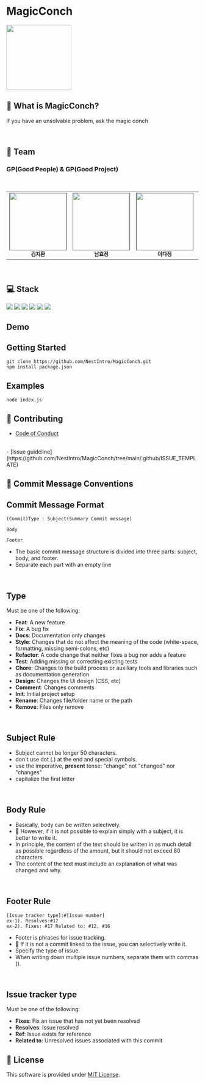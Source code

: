 # MagicConch

<img src="https://github.com/NestIntro/MagicConch/assets/91196025/316b32b3-de60-4003-8d76-c316cd711f69" width="170px" height="170px" align="center"/>

<br/>

## 🐚 What is MagicConch?

If you have an unsolvable problem, ask the magic conch

<br/>

## 🧙 Team

### GP(Good People) & GP(Good Project)

<br/>
<table>
  <tbody>
    <tr>
      <td align="center"><a href=""><img src="https://file3.instiz.net/data/cached_img/upload/2021/03/02/20/d9459e5a8b7552eb00b5a5f3bb9f517a.jpg" width="150px"  height="150px"; alt=""/><br /><sub><b>김지환 </b></sub></a><br /></td>
      <td align="center"><a href=""><img src="https://i.pinimg.com/736x/a3/fe/d2/a3fed2746329f5dfcc3847ac199bba48.jpg" width="150px" height="150px" alt=""/><br /><sub><b>남효정 </b></sub></a><br /></td>
      <td align="center"><a href=""><img src="https://cdn.indiepost.co.kr/uploads/images/2018/12/11/uDZ4Pt-700x525.png" width="150px" height="150px" alt=""/><br /><sub><b>이다정</b></sub></a><br /></td>
      <td align="center"><a href=""><img src="https://mblogthumb-phinf.pstatic.net/MjAxODA1MTRfMTA0/MDAxNTI2MjI0NTA0MDAy.8QZYsuFXxoLDLIt5WsV0NQG9h46BDkya-Dyi4mCxoi0g.yeG1Lzw30K6Dx-sEBjSOOKrnBmLk9Q60xXQk3IBeN0kg.PNG.wnxor520/20180513_233340.png?type=w800" width="150px" height="150px" alt=""/><br /><sub><b>최희원</b></sub></a><br /></td>
    </tr>
  </tbody>
</table>
<br/>

## 💻 Stack

<div>
  <img src="https://img.shields.io/badge/JAVASCRIPT-F7DF1E?style=for-the-badge&logo=JavaScript&logoColor=white">
  <img src="https://img.shields.io/badge/NODE.JS-339933?style=for-the-badge&logo=Node.js&logoColor=white">
  <img src="https://img.shields.io/badge/NPM-CB3837?style=for-the-badge&logo=npm&logoColor=white">
  <img src="https://img.shields.io/badge/GITHUB-181717?style=for-the-badge&logo=GitHub&logoColor=white">
  <img src="https://img.shields.io/badge/WEBPACK-8DD6F9?style=for-the-badge&logo=Webpack&logoColor=white">
  <img src="https://img.shields.io/badge/.ENV-ECD53F?style=for-the-badge&logo=.ENV&logoColor=white">
</div>

## Demo

## Getting Started

```
git clone https://github.com/NestIntro/MagicConch.git
npm install package.json
```

## Examples

```
node index.js
```

## 🧐 Contributing

- [Code of Conduct](https://www.contributor-covenant.org/)
<br/>
- [Issue guideline](https://github.com/NestIntro/MagicConch/tree/main/.github/ISSUE_TEMPLATE)

<br/>

## :loudspeaker: Commit Message Conventions

## Commit Message Format

```
(Commit)Type : Subject(Summary Commit message)

Body

Footer
```
- The basic commit message structure is divided into three parts: subject, body, and footer.
- Separate each part with an empty line

<br/>

## Type

Must be one of the following:

- **Feat**: A new feature
- **Fix**: A bug fix
- **Docs**: Documentation only changes
- **Style**: Changes that do not affect the meaning of the code (white-space, formatting, missing semi-colons, etc)
- **Refactor**: A code change that neither fixes a bug nor adds a feature
- **Test**: Adding missing or correcting existing tests
- **Chore**: Changes to the build process or auxiliary tools and libraries such as documentation generation
- **Design**: Changes the Ui design (CSS, etc)
- **Comment**: Changes comments
- **Init**: Initial project setup
- **Rename**: Changes file/folder name or the path
- **Remove**: Files only remove

<br/>

## Subject Rule

- Subject cannot be longer 50 characters.
- don't use dot (.) at the end and special symbols.
- use the imperative, **present** tense: "change" not "changed" nor "changes"
- capitalize the first letter

<br/>

## Body Rule

- Basically, body can be written selectively.
- 🤔 However, if it is not possible to explain simply with a subject, it is better to write it.
- In principle, the content of the text should be written in as much detail as possible regardless of the amount, but it should not exceed 80 characters.
- The content of the text must include an explanation of what was changed and why.

<br/>

## Footer Rule

```
[Issue tracker type]:#[Issue number]
ex-1). Resolves:#17
ex-2). Fixes: #17 Related to: #12, #16
```

- Footer is phrases for issue tracking.
- 🤔 If it is not a commit linked to the issue, you can selectively write it.
- Specify the type of issue.
- When writing down multiple issue numbers, separate them with commas ().

<br/>

## Issue tracker type

Must be one of the following:

- **Fixes**: Fix an issue that has not yet been resolved
- **Resolves**: Issue resolved
- **Ref**: Issue exists for reference
- **Related to**: Unresolved issues associated with this commit


## 📜 License

This software is provided under [MIT License](https://github.com/nhn/toast-ui.doc/blob/master/LICENSE).
